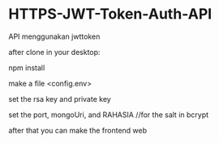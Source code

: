 # HTTPS-JWT-Token-Auth-API
API menggunakan jwttoken



after clone in your desktop:

npm install

make a file <config.env>

set the rsa key and private key

set the port, mongoUri, and RAHASIA //for the salt in bcrypt

after that you can make the frontend web

